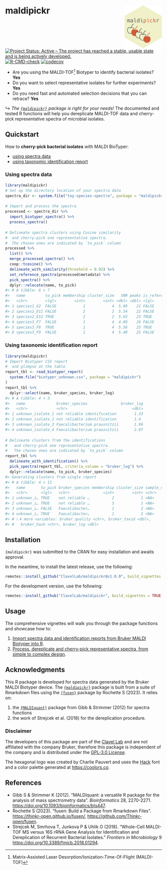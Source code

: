 
<!-- README.md is generated from README.Rmd. Please edit that file -->

# maldipickr <img src="man/figures/logo.png" align="right" height="138" />

<!-- badges: start -->

[![Project Status: Active – The project has reached a stable, usable
state and is being actively
developed.](https://www.repostatus.org/badges/latest/active.svg)](https://www.repostatus.org/#active)
[![R-CMD-check](https://github.com/ClavelLab/maldipickr/actions/workflows/R-CMD-check.yaml/badge.svg)](https://github.com/ClavelLab/maldipickr/actions/workflows/R-CMD-check.yaml)
[![codecov](https://codecov.io/github/ClavelLab/maldipickr/branch/main/graph/badge.svg?token=JQABKDK2MB)](https://app.codecov.io/github/ClavelLab/maldipickr)
<!-- badges: end -->

- Are you using the MALDI-TOF[^1] Biotyper to identify bacterial
  isolates? **Yes**
- Do you want to select representative isolates for further experiments?
  **Yes**
- Do you need fast and automated selection decisions that you can
  retrace? **Yes**

↪ *The [`{maldipickr}`](https://github.com/ClavelLab/maldipickr) package
is right for your needs!* The documented and tested R functions will
help you dereplicate MALDI-TOF data and cherry-pick representative
spectra of microbial isolates.

## Quickstart

How to **cherry-pick bacterial isolates** with MALDI BioTyper:

- [using spectra data](#using-spectra-data)
- [using taxonomic identification
  report](#using-taxonomic-identification-report)

### Using spectra data

``` r
library(maldipickr)
# Set up the directory location of your spectra data
spectra_dir <- system.file("toy-species-spectra", package = "maldipickr")

# Import and process the spectra
processed <- spectra_dir %>%
  import_biotyper_spectra() %>%
  process_spectra()

# Delineate spectra clusters using Cosine similarity
#  and cherry-pick one representative spectra.
#  The chosen ones are indicated by `to_pick` column
processed %>%
  list() %>%
  merge_processed_spectra() %>%
  coop::tcosine() %>%
  delineate_with_similarity(threshold = 0.92) %>%
  set_reference_spectra(processed$metadata) %>%
  pick_spectra() %>%
  dplyr::relocate(name, to_pick)
#> # A tibble: 6 × 7
#>   name         to_pick membership cluster_size   SNR peaks is_reference
#>   <chr>        <lgl>        <int>        <int> <dbl> <dbl> <lgl>       
#> 1 species1_G2  FALSE            1            4  5.09    21 FALSE       
#> 2 species2_E11 FALSE            2            2  5.54    22 FALSE       
#> 3 species2_E12 TRUE             2            2  5.63    23 TRUE        
#> 4 species3_F7  FALSE            1            4  4.89    26 FALSE       
#> 5 species3_F8  TRUE             1            4  5.56    25 TRUE        
#> 6 species3_F9  FALSE            1            4  5.40    25 FALSE
```

### Using taxonomic identification report

``` r
library(maldipickr)
# Import Biotyper CSV report
#  and glimpse at the table
report_tbl <- read_biotyper_report(
  system.file("biotyper_unknown.csv", package = "maldipickr")
)
report_tbl %>%
  dplyr::select(name, bruker_species, bruker_log)
#> # A tibble: 4 × 3
#>   name              bruker_species               bruker_log
#>   <chr>             <chr>                             <dbl>
#> 1 unknown_isolate_1 not reliable identification        1.33
#> 2 unknown_isolate_2 not reliable identification        1.4 
#> 3 unknown_isolate_3 Faecalibacterium prausnitzii       1.96
#> 4 unknown_isolate_4 Faecalibacterium prausnitzii       2.07

# Delineate clusters from the identifications
#   and cherry-pick one representative spectra.
#   The chosen ones are indicated by `to_pick` column
report_tbl %>%
  delineate_with_identification() %>%
  pick_spectra(report_tbl, criteria_column = "bruker_log") %>%
  dplyr::relocate(name, to_pick, bruker_species)
#> Generating clusters from single report
#> # A tibble: 4 × 11
#>   name       to_pick bruker_species membership cluster_size sample_name hit_rank
#>   <chr>      <lgl>   <chr>               <int>        <int> <chr>          <int>
#> 1 unknown_i… TRUE    not reliable …          2            1 <NA>               1
#> 2 unknown_i… TRUE    not reliable …          3            1 <NA>               1
#> 3 unknown_i… FALSE   Faecalibacter…          1            2 <NA>               1
#> 4 unknown_i… TRUE    Faecalibacter…          1            2 <NA>               1
#> # ℹ 4 more variables: bruker_quality <chr>, bruker_taxid <dbl>,
#> #   bruker_hash <chr>, bruker_log <dbl>
```

## Installation

`{maldipickr}` was submitted to the CRAN for easy installation and
awaits approval.

In the meantime, to install the latest release, use the following:

``` r
remotes::install_github("ClavelLab/maldipickr@v1.0.0", build_vignettes = TRUE)
```

For the development version, use the following:

``` r
remotes::install_github("ClavelLab/maldipickr", build_vignettes = TRUE)
```

## Usage

The comprehensive vignettes will walk you through the package functions
and showcase how to:

1.  [Import spectra data and identification reports from Bruker MALDI
    Biotyper into
    R](https://clavellab.github.io/maldipickr/articles/import-data-from-bruker-maldi-biotyper.html).
2.  [Process, dereplicate and cherry-pick representative spectra, from
    simple to complex
    design](https://clavellab.github.io/maldipickr/articles/dereplicate-bruker-maldi-biotyper-spectra.html).

## Acknowledgments

This R package is developed for spectra data generated by the Bruker
MALDI Biotyper device. The
[`{maldipickr}`](https://github.com/ClavelLab/maldipickr) package is
built from a suite of Rmarkdown files using the
[`{fusen}`](https://thinkr-open.github.io/fusen/) package by Rochette S
(2023). It relies on:

1.  the [`{MALDIquant}`](https://cran.r-project.org/package=MALDIquant)
    package from Gibb & Strimmer (2012) for spectra functions
2.  the work of Strejcek et al. (2018) for the dereplication procedure.

### Disclaimer

The developers of this package are part of the [Clavel
Lab](https://www.ukaachen.de/kliniken-institute/institut-fuer-medizinische-mikrobiologie/forschung/ag-clavel/)
and are not affiliated with the company Bruker, therefore this package
is independent of the company and is distributed under the [GPL-3.0
License](LICENSE.md).

The hexagonal logo was created by Charlie Pauvert and uses the
[Hack](https://sourcefoundry.org/hack/) font and a color palette
generated at <https://coolors.co>.

## References

- Gibb S & Strimmer K (2012). “MALDIquant: a versatile R package for the
  analysis of mass spectrometry data”. *Bioinformatics* 28, 2270-2271.
  <https://doi.org/10.1093/bioinformatics/bts447>.
- Rochette S (2023). “fusen: Build a Package from Rmarkdown Files”.
  <https://thinkr-open.github.io/fusen/>,
  <https://github.com/Thinkr-open/fusen>.
- Strejcek M, Smrhova T, Junkova P & Uhlik O (2018). “Whole-Cell
  MALDI-TOF MS versus 16S rRNA Gene Analysis for Identification and
  Dereplication of Recurrent Bacterial Isolates.” *Frontiers in
  Microbiology* 9 <https://doi.org/10.3389/fmicb.2018.01294>.

[^1]: Matrix-Assisted Laser Desorption/Ionization-Time-Of-Flight
    (MALDI-TOF)

